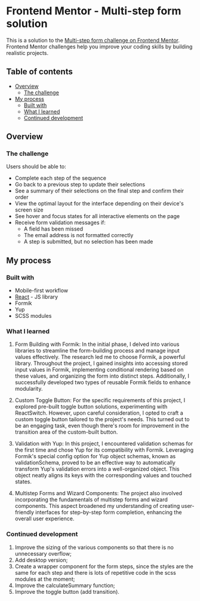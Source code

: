 # Frontend Mentor - Multi-step form solution

This is a solution to the [Multi-step form challenge on Frontend Mentor](https://www.frontendmentor.io/challenges/multistep-form-YVAnSdqQBJ).
Frontend Mentor challenges help you improve your coding skills by building realistic projects.

## Table of contents

- [Overview](#overview)
  - [The challenge](#the-challenge)
- [My process](#my-process)
  - [Built with](#built-with)
  - [What I learned](#what-i-learned)
  - [Continued development](#continued-development)

## Overview

### The challenge

Users should be able to:

- Complete each step of the sequence
- Go back to a previous step to update their selections
- See a summary of their selections on the final step and confirm their order
- View the optimal layout for the interface depending on their device's screen size
- See hover and focus states for all interactive elements on the page
- Receive form validation messages if:
  - A field has been missed
  - The email address is not formatted correctly
  - A step is submitted, but no selection has been made

## My process

### Built with

- Mobile-first workflow
- [React](https://reactjs.org/) - JS library
- Formik
- Yup
- SCSS modules

### What I learned

1. Form Building with Formik:
   In the initial phase, I delved into various libraries to streamline the form-building process and manage input values effectively. The research led me to choose Formik, a powerful library. Throughout the project, I gained insights into accessing stored input values in Formik, implementing conditional rendering based on these values, and organizing the form into distinct steps. Additionally, I successfully developed two types of reusable Formik fields to enhance modularity.

2. Custom Toggle Button:
   For the specific requirements of this project, I explored pre-built toggle button solutions, experimenting with ReactSwitch. However, upon careful consideration, I opted to craft a custom toggle button tailored to the project's needs. This turned out to be an engaging task, even though there's room for improvement in the transition area of the custom-built button.

3. Validation with Yup:
   In this project, I encountered validation schemas for the first time and chose Yup for its compatibility with Formik. Leveraging Formik's special config option for Yup object schemas, known as validationSchema, proved to be an effective way to automatically transform Yup's validation errors into a well-organized object. This object neatly aligns its keys with the corresponding values and touched states.

4. Multistep Forms and Wizard Components:
   The project also involved incorporating the fundamentals of multistep forms and wizard components. This aspect broadened my understanding of creating user-friendly interfaces for step-by-step form completion, enhancing the overall user experience.

### Continued development

1. Improve the sizing of the various components so that there is no unnecessary overflow;
2. Add desktop version;
3. Create a wrapper component for the form steps, since the styles are the same for each step and there is lots of repetitive code in the scss modules at the moment;
4. Improve the calculateSummary function;
5. Improve the toggle button (add transition).
